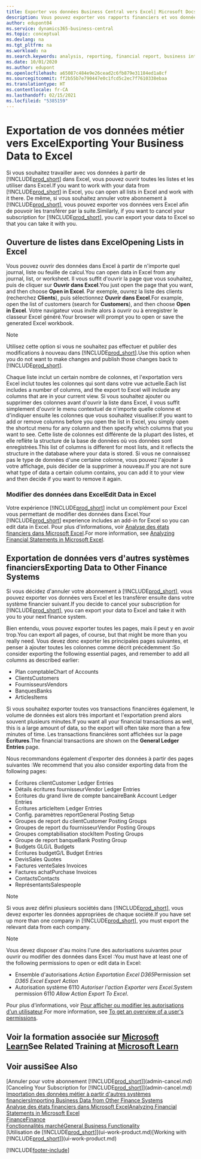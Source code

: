 ```yaml
---
title: Exporter vos données Business Central vers Excel| Microsoft Docs
description: Vous pouvez exporter vos rapports financiers et vos données de veille économique de Business Central vers Excel, ou ouvrir vos données dans Excel.
author: edupont04
ms.service: dynamics365-business-central
ms.topic: conceptual
ms.devlang: na
ms.tgt_pltfrm: na
ms.workload: na
ms.search.keywords: analysis, reporting, financial report, business intelligence, BI, Excel
ms.date: 10/01/2020
ms.author: edupont
ms.openlocfilehash: a65087c484e9e26cead2c6fb879e31184ed1a8cf
ms.sourcegitcommit: ff2b55b7e790447e0c1fcd5c2ec7f7610338ebaa
ms.translationtype: HT
ms.contentlocale: fr-CA
ms.lasthandoff: 02/15/2021
ms.locfileid: "5385159"
---
```

# <a name="exporting-your-business-data-to-excel"></a><span data-ttu-id="e6b50-103">Exportation de vos données métier vers Excel</span><span class="sxs-lookup"><span data-stu-id="e6b50-103">Exporting Your Business Data to Excel</span></span>
<span data-ttu-id="e6b50-104">Si vous souhaitez travailler avec vos données à partir de [!INCLUDE[prod_short](includes/prod_short.md)] dans Excel, vous pouvez ouvrir toutes les listes et les utiliser dans Excel.</span><span class="sxs-lookup"><span data-stu-id="e6b50-104">If you want to work with your data from [!INCLUDE[prod_short](includes/prod_short.md)] in Excel, you can open all lists in Excel and work with it there.</span></span> <span data-ttu-id="e6b50-105">De même, si vous souhaitez annuler votre abonnement à [!INCLUDE[prod_short](includes/prod_short.md)], vous pouvez exporter vos données vers Excel afin de pouvoir les transférer par la suite.</span><span class="sxs-lookup"><span data-stu-id="e6b50-105">Similarly, if you want to cancel your subscription for [!INCLUDE[prod_short](includes/prod_short.md)], you can export your data to Excel so that you can take it with you.</span></span>

## <a name="opening-lists-in-excel"></a><span data-ttu-id="e6b50-106">Ouverture de listes dans Excel</span><span class="sxs-lookup"><span data-stu-id="e6b50-106">Opening Lists in Excel</span></span>
<span data-ttu-id="e6b50-107">Vous pouvez ouvrir des données dans Excel à partir de n'importe quel journal, liste ou feuille de calcul.</span><span class="sxs-lookup"><span data-stu-id="e6b50-107">You can open data in Excel from any journal, list, or worksheet.</span></span> <span data-ttu-id="e6b50-108">Il vous suffit d'ouvrir la page que vous souhaitez, puis de cliquer sur **Ouvrir dans Excel**.</span><span class="sxs-lookup"><span data-stu-id="e6b50-108">You just open the page that you want, and then choose **Open in Excel**.</span></span> <span data-ttu-id="e6b50-109">Par exemple, ouvrez la liste des clients (recherchez **Clients**), puis sélectionnez **Ouvrir dans Excel**.</span><span class="sxs-lookup"><span data-stu-id="e6b50-109">For example, open the list of customers (search for **Customers**), and then choose **Open in Excel**.</span></span> <span data-ttu-id="e6b50-110">Votre navigateur vous invite alors à ouvrir ou à enregistrer le classeur Excel généré.</span><span class="sxs-lookup"><span data-stu-id="e6b50-110">Your browser will prompt you to open or save the generated Excel workbook.</span></span>  

> [!NOTE]
> <span data-ttu-id="e6b50-111">Utilisez cette option si vous ne souhaitez pas effectuer et publier des modifications à nouveau dans [!INCLUDE[prod_short](includes/prod_short.md)].</span><span class="sxs-lookup"><span data-stu-id="e6b50-111">Use this option when you do not want to make changes and publish those changes back to [!INCLUDE[prod_short](includes/prod_short.md)].</span></span>  

<span data-ttu-id="e6b50-112">Chaque liste inclut un certain nombre de colonnes, et l'exportation vers Excel inclut toutes les colonnes qui sont dans votre vue actuelle.</span><span class="sxs-lookup"><span data-stu-id="e6b50-112">Each list includes a number of columns, and the export to Excel will include any columns that are in your current view.</span></span> <span data-ttu-id="e6b50-113">Si vous souhaitez ajouter ou supprimer des colonnes avant d'ouvrir la liste dans Excel, il vous suffit simplement d'ouvrir le menu contextuel de n'importe quelle colonne et d'indiquer ensuite les colonnes que vous souhaitez visualiser.</span><span class="sxs-lookup"><span data-stu-id="e6b50-113">If you want to add or remove columns before you open the list in Excel, you simply open the shortcut menu for any column and then specify which columns that you want to see.</span></span> <span data-ttu-id="e6b50-114">Cette liste de colonnes est différente de la plupart des listes, et elle reflète la structure de la base de données où vos données sont enregistrées.</span><span class="sxs-lookup"><span data-stu-id="e6b50-114">This list of columns is different for most lists, and it reflects the structure in the database where your data is stored.</span></span> <span data-ttu-id="e6b50-115">Si vous ne connaissez pas le type de données d'une certaine colonne, vous pouvez l'ajouter à votre affichage, puis décider de la supprimer à nouveau.</span><span class="sxs-lookup"><span data-stu-id="e6b50-115">If you are not sure what type of data a certain column contains, you can add it to your view and then decide if you want to remove it again.</span></span>  

### <a name="edit-data-in-excel"></a><span data-ttu-id="e6b50-116">Modifier des données dans Excel</span><span class="sxs-lookup"><span data-stu-id="e6b50-116">Edit Data in Excel</span></span>
<span data-ttu-id="e6b50-117">Votre expérience [!INCLUDE[prod_short](includes/prod_short.md)] inclut un complément pour Excel vous permettant de modifier des données dans Excel.</span><span class="sxs-lookup"><span data-stu-id="e6b50-117">Your [!INCLUDE[prod_short](includes/prod_short.md)] experience includes an add-in for Excel so you can edit data in Excel.</span></span> <span data-ttu-id="e6b50-118">Pour plus d'informations, voir [Analyse des états financiers dans Microsoft Excel](finance-analyze-excel.md).</span><span class="sxs-lookup"><span data-stu-id="e6b50-118">For more information, see [Analyzing Financial Statements in Microsoft Excel](finance-analyze-excel.md).</span></span>  

## <a name="exporting-data-to-other-finance-systems"></a><span data-ttu-id="e6b50-119">Exportation de données vers d'autres systèmes financiers</span><span class="sxs-lookup"><span data-stu-id="e6b50-119">Exporting Data to Other Finance Systems</span></span>
<span data-ttu-id="e6b50-120">Si vous décidez d'annuler votre abonnement à [!INCLUDE[prod_short](includes/prod_short.md)], vous pouvez exporter vos données vers Excel et les transférer ensuite dans votre système financier suivant.</span><span class="sxs-lookup"><span data-stu-id="e6b50-120">If you decide to cancel your subscription for [!INCLUDE[prod_short](includes/prod_short.md)], you can export your data to Excel and take it with you to your next finance system.</span></span>  

<span data-ttu-id="e6b50-121">Bien entendu, vous pouvez exporter toutes les pages, mais il peut y en avoir trop.</span><span class="sxs-lookup"><span data-stu-id="e6b50-121">You can export all pages, of course, but that might be more than you really need.</span></span> <span data-ttu-id="e6b50-122">Vous devez donc exporter les principales pages suivantes, et penser à ajouter toutes les colonnes comme décrit précédemment :</span><span class="sxs-lookup"><span data-stu-id="e6b50-122">So consider exporting the following essential pages, and remember to add all columns as described earlier:</span></span>  

* <span data-ttu-id="e6b50-123">Plan comptable</span><span class="sxs-lookup"><span data-stu-id="e6b50-123">Chart of Accounts</span></span>  
* <span data-ttu-id="e6b50-124">Clients</span><span class="sxs-lookup"><span data-stu-id="e6b50-124">Customers</span></span>  
* <span data-ttu-id="e6b50-125">Fournisseurs</span><span class="sxs-lookup"><span data-stu-id="e6b50-125">Vendors</span></span>  
* <span data-ttu-id="e6b50-126">Banques</span><span class="sxs-lookup"><span data-stu-id="e6b50-126">Banks</span></span>  
* <span data-ttu-id="e6b50-127">Articles</span><span class="sxs-lookup"><span data-stu-id="e6b50-127">Items</span></span>  

<span data-ttu-id="e6b50-128">Si vous souhaitez exporter toutes vos transactions financières également, le volume de données est alors très important et l'exportation prend alors souvent plusieurs minutes.</span><span class="sxs-lookup"><span data-stu-id="e6b50-128">If you want all your financial transactions as well, this is a large amount of data, so the export will often take more than a few minutes of time.</span></span> <span data-ttu-id="e6b50-129">Les transactions financières sont affichées sur la page **Écritures**.</span><span class="sxs-lookup"><span data-stu-id="e6b50-129">The financial transactions are shown on the **General Ledger Entries** page.</span></span>  

<span data-ttu-id="e6b50-130">Nous recommandons également d'exporter des données à partir des pages suivantes :</span><span class="sxs-lookup"><span data-stu-id="e6b50-130">We recommend that you also consider exporting data from the following pages:</span></span>  

* <span data-ttu-id="e6b50-131">Écritures client</span><span class="sxs-lookup"><span data-stu-id="e6b50-131">Customer Ledger Entries</span></span>  
* <span data-ttu-id="e6b50-132">Détails écritures fournisseur</span><span class="sxs-lookup"><span data-stu-id="e6b50-132">Vendor Ledger Entries</span></span>  
* <span data-ttu-id="e6b50-133">Écritures du grand livre de compte bancaire</span><span class="sxs-lookup"><span data-stu-id="e6b50-133">Bank Account Ledger Entries</span></span>  
* <span data-ttu-id="e6b50-134">Écritures article</span><span class="sxs-lookup"><span data-stu-id="e6b50-134">Item Ledger Entries</span></span>  
* <span data-ttu-id="e6b50-135">Config. paramètres report</span><span class="sxs-lookup"><span data-stu-id="e6b50-135">General Posting Setup</span></span>  
* <span data-ttu-id="e6b50-136">Groupes de report du client</span><span class="sxs-lookup"><span data-stu-id="e6b50-136">Customer Posting Groups</span></span>  
* <span data-ttu-id="e6b50-137">Groupes de report du fournisseur</span><span class="sxs-lookup"><span data-stu-id="e6b50-137">Vendor Posting Groups</span></span>  
* <span data-ttu-id="e6b50-138">Groupes comptabilisation stock</span><span class="sxs-lookup"><span data-stu-id="e6b50-138">Item Posting Groups</span></span>  
* <span data-ttu-id="e6b50-139">Groupe de report banque</span><span class="sxs-lookup"><span data-stu-id="e6b50-139">Bank Posting Group</span></span>  
* <span data-ttu-id="e6b50-140">Budgets GL</span><span class="sxs-lookup"><span data-stu-id="e6b50-140">G/L Budgets</span></span>  
* <span data-ttu-id="e6b50-141">Écritures budget</span><span class="sxs-lookup"><span data-stu-id="e6b50-141">G/L Budget Entries</span></span>  
* <span data-ttu-id="e6b50-142">Devis</span><span class="sxs-lookup"><span data-stu-id="e6b50-142">Sales Quotes</span></span>  
* <span data-ttu-id="e6b50-143">Factures vente</span><span class="sxs-lookup"><span data-stu-id="e6b50-143">Sales Invoices</span></span>  
* <span data-ttu-id="e6b50-144">Factures achat</span><span class="sxs-lookup"><span data-stu-id="e6b50-144">Purchase Invoices</span></span>  
* <span data-ttu-id="e6b50-145">Contacts</span><span class="sxs-lookup"><span data-stu-id="e6b50-145">Contacts</span></span>  
* <span data-ttu-id="e6b50-146">Représentants</span><span class="sxs-lookup"><span data-stu-id="e6b50-146">Salespeople</span></span>  

> [!NOTE]  
> <span data-ttu-id="e6b50-147">Si vous avez défini plusieurs sociétés dans [!INCLUDE[prod_short](includes/prod_short.md)], vous devez exporter les données appropriées de chaque société.</span><span class="sxs-lookup"><span data-stu-id="e6b50-147">If you have set up more than one company in [!INCLUDE[prod_short](includes/prod_short.md)], you must export the relevant data from each company.</span></span>

> [!NOTE]
> <span data-ttu-id="e6b50-148">Vous devez disposer d'au moins l'une des autorisations suivantes pour ouvrir ou modifier des données dans Excel :</span><span class="sxs-lookup"><span data-stu-id="e6b50-148">You must have at least one of the following permissions to open or edit data in Excel:</span></span>
>    - <span data-ttu-id="e6b50-149">Ensemble d'autorisations *Action Exportation Excel D365*</span><span class="sxs-lookup"><span data-stu-id="e6b50-149">Permission set *D365 Excel Export Action*</span></span>  
>    - <span data-ttu-id="e6b50-150">Autorisation système 6110 *Autoriser l'action Exporter vers Excel*.</span><span class="sxs-lookup"><span data-stu-id="e6b50-150">System permission 6110 *Allow Action Export To Excel*.</span></span>  

<span data-ttu-id="e6b50-151">Pour plus d'informations, voir [Pour afficher ou modifier les autorisations d'un utilisateur](ui-define-granular-permissions.md#to-get-an-overview-of-a-users-permissions).</span><span class="sxs-lookup"><span data-stu-id="e6b50-151">For more information, see [To get an overview of a user's permissions](ui-define-granular-permissions.md#to-get-an-overview-of-a-users-permissions).</span></span>

## <a name="see-related-training-at-microsoft-learn"></a><span data-ttu-id="e6b50-152">Voir la formation associée sur [Microsoft Learn](/learn/modules/configure-powerbi-excel-dynamics-365-business-central/index)</span><span class="sxs-lookup"><span data-stu-id="e6b50-152">See Related Training at [Microsoft Learn](/learn/modules/configure-powerbi-excel-dynamics-365-business-central/index)</span></span>

## <a name="see-also"></a><span data-ttu-id="e6b50-153">Voir aussi</span><span class="sxs-lookup"><span data-stu-id="e6b50-153">See Also</span></span>
<span data-ttu-id="e6b50-154">[Annuler pour votre abonnement [!INCLUDE[prod_short](includes/prod_short.md)]](admin-cancel.md)</span><span class="sxs-lookup"><span data-stu-id="e6b50-154">[Canceling Your Subscription for [!INCLUDE[prod_short](includes/prod_short.md)]](admin-cancel.md)</span></span>  
[<span data-ttu-id="e6b50-155">Importation des données métier à partir d'autres systèmes financiers</span><span class="sxs-lookup"><span data-stu-id="e6b50-155">Importing Business Data from Other Finance Systems</span></span>](across-import-data-configuration-packages.md)  
[<span data-ttu-id="e6b50-156">Analyse des états financiers dans Microsoft Excel</span><span class="sxs-lookup"><span data-stu-id="e6b50-156">Analyzing Financial Statements in Microsoft Excel</span></span>](finance-analyze-excel.md)  
[<span data-ttu-id="e6b50-157">Finance</span><span class="sxs-lookup"><span data-stu-id="e6b50-157">Finance</span></span>](finance.md)  
[<span data-ttu-id="e6b50-158">Fonctionnalités marché</span><span class="sxs-lookup"><span data-stu-id="e6b50-158">General Business Functionality</span></span>](ui-across-business-areas.md)  
<span data-ttu-id="e6b50-159">[Utilisation de [!INCLUDE[prod_short](includes/prod_short.md)]](ui-work-product.md)</span><span class="sxs-lookup"><span data-stu-id="e6b50-159">[Working with [!INCLUDE[prod_short](includes/prod_short.md)]](ui-work-product.md)</span></span>  


[!INCLUDE[footer-include](includes/footer-banner.md)]